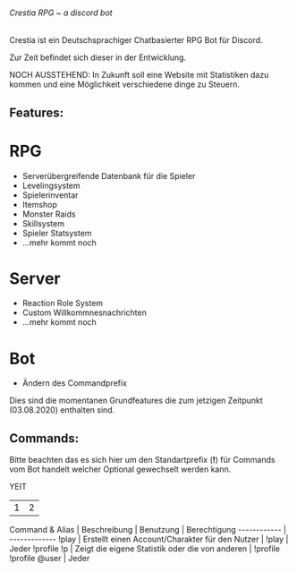 ###### Crestia RPG ~ a discord bot

Crestia ist ein Deutschsprachiger Chatbasierter RPG Bot für Discord.

Zur Zeit befindet sich dieser in der Entwicklung.

NOCH AUSSTEHEND: In Zukunft soll eine Website mit Statistiken dazu kommen und eine Möglichkeit verschiedene dinge zu Steuern.


## Features:

# RPG
- Serverübergreifende Datenbank für die Spieler
- Levelingsystem
- Spielerinventar
- Itemshop
- Monster Raids
- Skillsystem
- Spieler Statsystem
- ...mehr kommt noch

# Server
- Reaction Role System
- Custom Willkommnesnachrichten
- ...mehr kommt noch

# Bot
- Ändern des Commandprefix


Dies sind die momentanen Grundfeatures die zum jetzigen Zeitpunkt (03.08.2020) enthalten sind.

## Commands:
Bitte beachten das es sich hier um den Standartprefix (**!**) für Commands vom Bot handelt welcher Optional gewechselt werden kann.

<table>
  <tr>
    YEIT
  </tr>
  <td>1</td>
  <td>2</td>
</table>
Command & Alias | Beschreibung | Benutzung | Berechtigung
------------ | -------------
!play | Erstellt einen Account/Charakter für den Nutzer | !play | Jeder
!profile !p | Zeigt die eigene Statistik oder die von anderen | !profile !profile @user | Jeder
